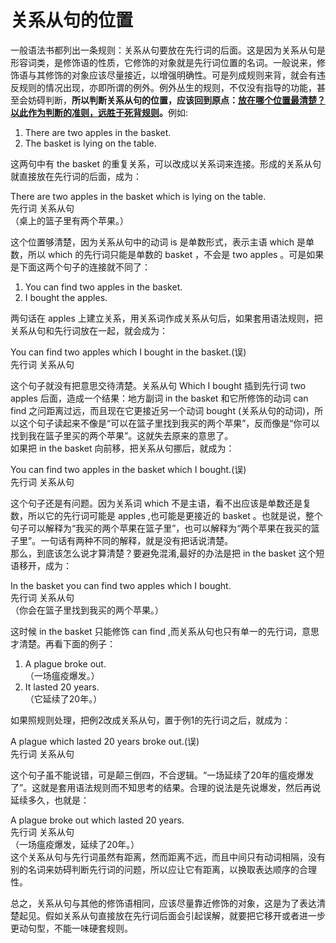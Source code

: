 # 关系从句的位置

一般语法书都列出一条规则：关系从句要放在先行词的后面。这是因为关系从句是形容词类，是修饰语的性质，它修饰的对象就是先行词位置的名词。一般说来，修饰语与其修饰的对象应该尽量接近，以增强明确性。可是列成规则来背，就会有违反规则的情况出现，亦即所谓的例外。例外丛生的规则，不仅没有指导的功能，甚至会妨碍判断，<b>所以**判断关系从句的位置**，应该回到原点：<u>放在哪个位置最清楚？以此作为判断的准则，远胜于死背规则</u>。</b>例如:  
>  
1. There are two apples in the basket.
2. The basket is lying on the table.

这两句中有 the basket 的重复关系，可以改成以关系词来连接。形成的关系从句就直接放在先行词的后面，成为：
>  
There are two apples in the basket which is lying on the table.  
先行词 关系从句  
（桌上的篮子里有两个苹果。）  

这个位置够清楚，因为关系从句中的动词 is 是单数形式，表示主语 which 是单数，所以 which 的先行词只能是单数的 basket ，不会是 two apples 。可是如果是下面这两个句子的连接就不同了：  
>  
1. You can find two apples in the basket.  
2. I bought the apples.  

两句话在 apples 上建立关系，用关系词作成关系从句后，如果套用语法规则，把关系从句和先行词放在一起，就会成为：  
>  
You can find two apples which I bought in the basket.(误)  
先行词 关系从句  

这个句子就没有把意思交待清楚。关系从句 Which I bought 插到先行词 two apples 后面，造成一个结果：地方副词 in the basket 和它所修饰的动词 can find 之问距离过远，而且现在它更接近另一个动词 bought (关系从句的动词)，所以这个句子读起来不像是“可以在篮子里找到我买的两个苹果”，反而像是“你可以找到我在篮子里买的两个苹果”。这就失去原来的意思了。  
如果把 in the basket 向前移，把关系从句挪后，就成为：  
>  
You can find two apples in the basket which I bought.(误)  
先行词 关系从句  

这个句子还是有问题。因为关系词 which 不是主语，看不出应该是单数还是复数，所以它的先行词可能是 apples ,也可能是更接近的 basket 。也就是说，整个句子可以解释为“我买的两个苹果在篮子里”，也可以解释为“两个苹果在我买的篮子里”。一句话有两种不同的解释，就是没有把话说清楚。  
那么，到底该怎么说才算清楚？要避免混淆,最好的办法是把 in the basket 这个短语移开，成为：   
>  
In the basket you can find two apples which I bought.  
先行词 关系从句  
（你会在篮子里找到我买的两个苹果。）  

这时候 in the basket 只能修饰 can find ,而关系从句也只有单一的先行词，意思才清楚。再看下面的例子：  
>   
1. A plague broke out.  
（一场瘟疫爆发。）  
2. It lasted 20 years.  
（它延续了20年。）  

如果照规则处理，把例2改成关系从句，置于例1的先行词之后，就成为：  
>  
A plague which lasted 20 years broke out.(误)  
先行词 关系从句  

这个句子虽不能说错，可是颠三倒四，不合逻辑。“一场延续了20年的瘟疫爆发了”。这就是套用语法规则而不知思考的结果。合理的说法是先说爆发，然后再说延续多久，也就是：  
>  
A plague broke out which lasted 20 years.  
先行词 关系从句  
（一场瘟疫爆发，延续了20年。）  
这个关系从句与先行词虽然有距离，然而距离不远，而且中间只有动词相隔，没有别的名词来妨碍判断先行词的问题，所以应让它有距离，以换取表达顺序的合理性。  

总之，关系从句与其他的修饰语相同，应该尽量靠近修饰的对象，这是为了表达清楚起见。假如关系从句直接放在先行词后面会引起误解，就要把它移开或者进一步更动句型，不能一味硬套规则。